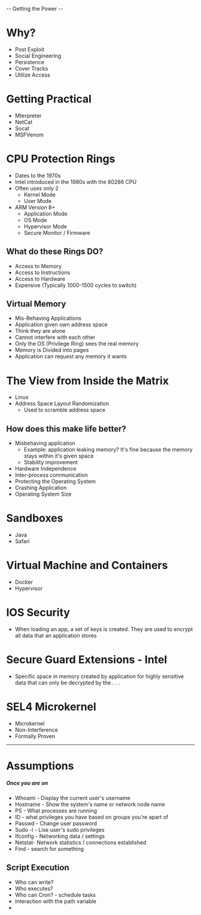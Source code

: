 -- Getting the Power --
# Why?
- Post Exploit
- Social Engineering
- Persistence
- Cover Tracks
- Utilize Access

# Getting Practical 
- Mterpreter
- NetCat
- Socat
- MSFVenom

# CPU Protection Rings
- Dates to the 1970s
- Intel introduced in the 1980s with the 80286 CPU
- Often uses only 2
	- Kernel Mode
	- User Mode
- ARM Version 8+
	- Application Mode
	- OS Mode
	- Hypervisor Mode
	- Secure Monitor / Firmware 

## What do these Rings DO?
- Access to Memory
- Access to Instructions
- Access to Hardware
- Expensive (Typically 1000-1500 cycles to switch)

## Virtual Memory
- Mis-Behaving Applications
- Application given own address space
- Think they are alone
- Cannot interfere with each other
- Only the OS (Privilege Ring) sees the real memory
- Memory is Divided into pages
- Application can request any memory it wants

# The View from Inside the Matrix
- Linux
- Address Space Layout Randomization
	- Used to scramble address space 

## How does this make life better?
- Misbehaving application
	- Example: application leaking memory? It's fine because the memory stays within it's given space
	- Stability improvement
- Hardware Independence
- Inter-process communication
- Protecting the Operating System
- Crashing Application
- Operating System Size

# Sandboxes
- Java
- Safari

# Virtual Machine and Containers
- Docker
- Hypervisor

# IOS Security
- When loading an app, a set of keys is created. They are used to encrypt all data that an application stores

# Secure Guard Extensions - Intel
- Specific space in memory created by application for highly sensitive data that can only be decrypted by the . . .

# SEL4 Microkernel
- Microkernel
- Non-Interference
- Formally Proven

-- --

# Assumptions
##### Once you are on
- Whoami - Display the current user's username
- Hostname - Show the system's name or network node name
- PS - What processes are running
- ID - what privileges you have based on groups you're apart of
- Passwd - Change user password
- Sudo -l - Lise user's sudo privileges
- Ifconfig - Networking data / settings
- Netstat- Network statistics / connections established
- Find - search for something

## Script Execution
- Who can write?
- Who executes?
- Who can Cron? - schedule tasks
- Interaction with the path variable
- 